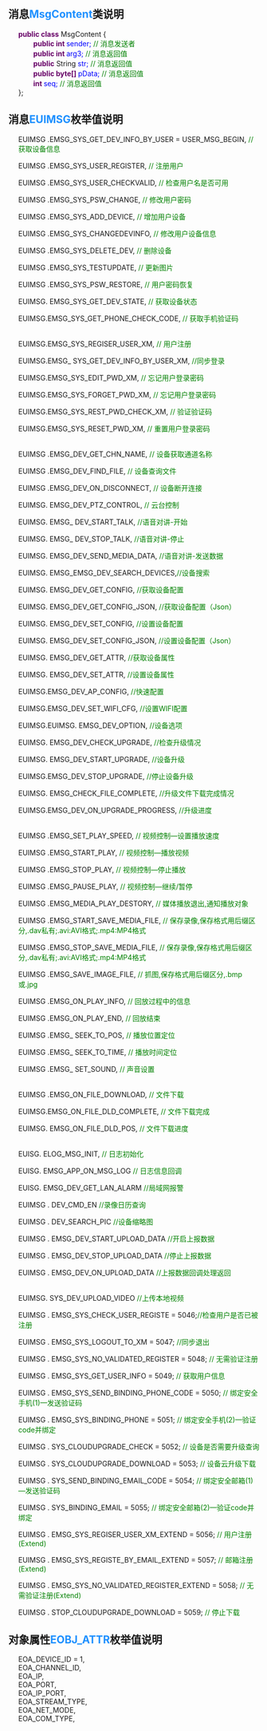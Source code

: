## 消息<label style="color:Dodgerblue">MsgContent</label>类说明</b><br/>

<div style="margin-left:20px;">
<label style="color:#606"><b>public class</b> </label>MsgContent {<br/>
<div style="margin-left:30px;">
    <label style="color:#606"><b>public int </b> </label><label style="color:blue">sender;</label>   <label style="color:green">// 消息发送者</label><br/>
    <label style="color:#606"><b>public int </b> </label><label style="color:blue">arg3;</label>   <label style="color:green">// 消息返回值</label><br/>
    <label style="color:#606"><b>public</b> </label>String <label style="color:blue">str;</label>   <label style="color:green">// 消息返回值</label><br/>
    <label style="color:#606"><b>public byte[] </b> </label><label style="color:blue"> pData;</label>   <label style="color:green">// 消息返回值</label><br/>
    <label style="color:#606"><b>int </b> </label><label style="color:blue">seq; </label>   <label style="color:green">// 消息返回值</label><br/>
</div>
};
</div>

## 消息<label style="color:Dodgerblue">EUIMSG</label>枚举值说明

<div style="margin-left:20px;">
EUIMSG .EMSG_SYS_GET_DEV_INFO_BY_USER = USER_MSG_BEGIN, <label style="color:green">// 获取设备信息</label><br/>

EUIMSG .EMSG_SYS_USER_REGISTER,        <label style="color:green">// 注册用户</label><br/>

EUIMSG .EMSG_SYS_USER_CHECKVALID,   <label style="color:green">// 检查用户名是否可用</label><br/>

EUIMSG .EMSG_SYS_PSW_CHANGE,           <label style="color:green">// 修改用户密码</label><br/>

EUIMSG .EMSG_SYS_ADD_DEVICE,             <label style="color:green">// 增加用户设备</label><br/>

EUIMSG .EMSG_SYS_CHANGEDEVINFO,           <label style="color:green"> // 修改用户设备信息</label><br/>

EUIMSG .EMSG_SYS_DELETE_DEV,             <label style="color:green"> // 删除设备</label><br/>

EUIMSG .EMSG_SYS_TESTUPDATE,             <label style="color:green">// 更新图片</label><br/>

EUIMSG .EMSG_SYS_PSW_RESTORE,          <label style="color:green"> // 用户密码恢复</label><br/>

EUIMSG. EMSG_SYS_GET_DEV_STATE,       <label style="color:green">// 获取设备状态</label><br/>

EUIMSG.EMSG_SYS_GET_PHONE_CHECK_CODE, <label style="color:green">// 获取手机验证码</label><br/><br/>


EUIMSG.EMSG_SYS_REGISER_USER_XM,      <label style="color:green">// 用户注册</label><br/>

EUIMSG.EMSG_ SYS_GET_DEV_INFO_BY_USER_XM, <label style="color:green">//同步登录</label><br/>

EUIMSG.EMSG_SYS_EDIT_PWD_XM,            <label style="color:green">// 忘记用户登录密码</label><br/>

EUIMSG.EMSG_SYS_FORGET_PWD_XM,            <label style="color:green"> // 忘记用户登录密码</label><br/>

EUIMSG.EMSG_SYS_REST_PWD_CHECK_XM,  <label style="color:green">// 验证验证码</label><br/>

EUIMSG.EMSG_SYS_RESET_PWD_XM,        <label style="color:green"> // 重置用户登录密码</label><br/><br/>

 

EUIMSG .EMSG_DEV_GET_CHN_NAME,           <label style="color:green">  // 设备获取通道名称</label><br/>

EUIMSG .EMSG_DEV_FIND_FILE,                 <label style="color:green"> // 设备查询文件</label><br/>

EUIMSG .EMSG_DEV_ON_DISCONNECT,          <label style="color:green"> // 设备断开连接</label><br/>

EUIMSG. EMSG_DEV_PTZ_CONTROL,      <label style="color:green"> // 云台控制</label><br/>

EUIMSG. EMSG_ DEV_START_TALK,        <label style="color:green"> //语音对讲-开始</label><br/>

EUIMSG. EMSG_ DEV_STOP_TALK,          <label style="color:green"> //语音对讲-停止</label><br/>

EUIMSG. EMSG_DEV_SEND_MEDIA_DATA,     <label style="color:green"> //语音对讲-发送数据</label><br/>

EUIMSG. EMSG_EMSG_DEV_SEARCH_DEVICES,<label style="color:green">//设备搜索</label><br/>

EUIMSG. EMSG_DEV_GET_CONFIG,         <label style="color:green">//获取设备配置</label><br/>

EUIMSG. EMSG_DEV_GET_CONFIG_JSON,    <label style="color:green">//获取设备配置（Json）</label><br/>

EUIMSG. EMSG_DEV_SET_CONFIG,         <label style="color:green">//设置设备配置</label><br/>

EUIMSG. EMSG_DEV_SET_CONFIG_JSON,    <label style="color:green">//设置设备配置（Json）</label><br/>

EUIMSG. EMSG_DEV_GET_ATTR,            <label style="color:green"> //获取设备属性</label><br/>

EUIMSG. EMSG_DEV_SET_ATTR,             <label style="color:green">  //设置设备属性</label><br/>

EUIMSG.EMSG_DEV_AP_CONFIG,            <label style="color:green">       //快速配置</label><br/>

EUIMSG.EMSG_DEV_SET_WIFI_CFG,         <label style="color:green">  //设置WIFI配置 </label><br/>

EUIMSG.EUIMSG. EMSG_DEV_OPTION,        <label style="color:green">    //设备选项</label><br/>

EUIMSG. EMSG_DEV_CHECK_UPGRADE,         <label style="color:green"> //检查升级情况</label><br/>

EUIMSG. EMSG_DEV_START_UPGRADE,         <label style="color:green">  //设备升级 </label><br/>

EUIMSG.EMSG_DEV_STOP_UPGRADE,       <label style="color:green"> //停止设备升级 </label><br/>

EUIMSG. EMSG_CHECK_FILE_COMPLETE,       <label style="color:green">   //升级文件下载完成情况</label><br/>

EUIMSG.EMSG_DEV_ON_UPGRADE_PROGRESS,     <label style="color:green"> //升级进度</label><br/><br/>

 

EUIMSG .EMSG_SET_PLAY_SPEED,            <label style="color:green">  // 视频控制—设置播放速度</label><br/>

EUIMSG .EMSG_START_PLAY,              <label style="color:green"> // 视频控制—播放视频</label><br/>

EUIMSG .EMSG_STOP_PLAY,                  <label style="color:green">      // 视频控制—停止播放</label><br/>

EUIMSG .EMSG_PAUSE_PLAY,                <label style="color:green">     // 视频控制—继续/暂停</label><br/>

EUIMSG .EMSG_MEDIA_PLAY_DESTORY,        <label style="color:green">  // 媒体播放退出,通知播放对象</label><br/>

EUIMSG .EMSG_START_SAVE_MEDIA_FILE,     <label style="color:green">  // 保存录像,保存格式用后缀区分,.dav私有;.avi:AVI格式;.mp4:MP4格式</label><br/>

EUIMSG .EMSG_STOP_SAVE_MEDIA_FILE, <label style="color:green"> // 保存录像,保存格式用后缀区分,.dav私有;.avi:AVI格式;.mp4:MP4格式</label><br/>

EUIMSG .EMSG_SAVE_IMAGE_FILE,            <label style="color:green"> // 抓图,保存格式用后缀区分,.bmp或.jpg</label><br/>

EUIMSG .EMSG_ON_PLAY_INFO,              <label style="color:green">   // 回放过程中的信息</label><br/>

EUIMSG .EMSG_ON_PLAY_END,                <label style="color:green">  // 回放结束</label><br/>

EUIMSG .EMSG_ SEEK_TO_POS,               <label style="color:green">    // 播放位置定位</label><br/>

EUIMSG .EMSG_ SEEK_TO_TIME,             <label style="color:green">    // 播放时间定位</label><br/>

EUIMSG .EMSG_ SET_SOUND,                 <label style="color:green">    // 声音设置</label><br/><br/>

 

EUIMSG .EMSG_ON_FILE_DOWNLOAD,          <label style="color:green">   // 文件下载</label><br/>

EUIMSG.EMSG_ON_FILE_DLD_COMPLETE,   <label style="color:green"> // 文件下载完成</label><br/>

EUIMSG. EMSG_ON_FILE_DLD_POS,       <label style="color:green"> // 文件下载进度</label><br/><br/>

 

EUISG. ELOG_MSG_INIT,               <label style="color:green">  // 日志初始化</label><br/>

EUISG. EMSG_APP_ON_MSG_LOG           <label style="color:green"> // 日志信息回调</label><br/>

EUISG. EMSG_DEV_GET_LAN_ALARM        <label style="color:green"> //局域网报警</label><br/>

EUIMSG . DEV_CMD_EN                    <label style="color:green">  //录像日历查询</label><br/>

EUIMSG . DEV_SEARCH_PIC               <label style="color:green">//设备缩略图</label><br/>

EUIMSG . EMSG_DEV_START_UPLOAD_DATA        <label style="color:green">       //开启上报数据</label><br/>

EUIMSG . EMSG_DEV_STOP_UPLOAD_DATA          <label style="color:green">     //停止上报数据</label><br/>

EUIMSG . EMSG_DEV_ON_UPLOAD_DATA           <label style="color:green">   //上报数据回调处理返回</label><br/><br/>

 

 

EUIMSG. SYS_DEV_UPLOAD_VIDEO        <label style="color:green"> //上传本地视频</label><br/>

EUIMSG . EMSG_SYS_CHECK_USER_REGISTE = 5046;<label style="color:green">//检查用户是否已被注册</label><br/>

EUIMSG . EMSG_SYS_LOGOUT_TO_XM = 5047; <label style="color:green">//同步退出</label><br/>

EUIMSG . EMSG_SYS_NO_VALIDATED_REGISTER = 5048; <label style="color:green">// 无需验证注册</label><br/>

EUIMSG . EMSG_SYS_GET_USER_INFO = 5049; <label style="color:green">// 获取用户信息</label><br/>

EUIMSG . EMSG_SYS_SEND_BINDING_PHONE_CODE = 5050; <label style="color:green">// 绑定安全手机(1)—发送验证码</label><br/>

EUIMSG . EMSG_SYS_BINDING_PHONE = 5051; <label style="color:green">// 绑定安全手机(2)—验证code并绑定</label><br/>

EUIMSG . SYS_CLOUDUPGRADE_CHECK = 5052; <label style="color:green">// 设备是否需要升级查询</label><br/>

EUIMSG . SYS_CLOUDUPGRADE_DOWNLOAD = 5053; <label style="color:green">// 设备云升级下载</label><br/>

EUIMSG . SYS_SEND_BINDING_EMAIL_CODE = 5054; <label style="color:green">// 绑定安全邮箱(1)—发送验证码</label><br/>

EUIMSG . SYS_BINDING_EMAIL = 5055; <label style="color:green">// 绑定安全邮箱(2)—验证code并绑定</label><br/>

EUIMSG . EMSG_SYS_REGISER_USER_XM_EXTEND = 5056;     <label style="color:green"> // 用户注册(Extend)</label><br/>

EUIMSG . EMSG_SYS_REGISTE_BY_EMAIL_EXTEND = 5057;  <label style="color:green"> // 邮箱注册(Extend)</label><br/>

EUIMSG . EMSG_SYS_NO_VALIDATED_REGISTER_EXTEND = 5058; <label style="color:green"> // 无需验证注册(Extend)</label><br/>

EUIMSG . STOP_CLOUDUPGRADE_DOWNLOAD = 5059; <label style="color:green">// 停止下载</label><br/>
</div>
 


## 对象属性<label style="color:Dodgerblue">EOBJ_ATTR</label>枚举值说明

<div style="margin-left:20px;">
       EOA_DEVICE_ID = 1,<br/>
       EOA_CHANNEL_ID,<br/>
       EOA_IP,<br/>
       EOA_PORT,<br/>
       EOA_IP_PORT,<br/>
       EOA_STREAM_TYPE,<br/>
       EOA_NET_MODE,<br/>
       EOA_COM_TYPE,<br/>

</div>

 
